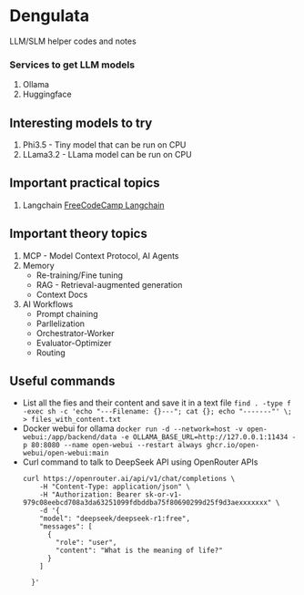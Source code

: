 # Dengulata
LLM/SLM helper codes and notes

### Services to get LLM models
1. Ollama
2. Huggingface

## Interesting models to try
1. Phi3.5         - Tiny model that can be run on CPU
2. LLama3.2     - LLama model can be run on CPU

## Important practical topics
1. Langchain [FreeCodeCamp Langchain](https://www.youtube.com/watch?v=lG7Uxts9SXs)

## Important theory topics 
1. MCP - Model Context Protocol, AI Agents
2. Memory
    -    Re-training/Fine tuning
    -    RAG - Retrieval-augmented generation
    -    Context Docs
3. AI Workflows
    -    Prompt chaining
    -    Parllelization
    -    Orchestrator-Worker
    -    Evaluator-Optimizer
    -    Routing

## Useful commands
- List all the fies and their content and save it in a text file ```find . -type f -exec sh -c 'echo "---Filename: {}---"; cat {}; echo "-------"' \; > files_with_content.txt```
- Docker webui for ollama ```docker run -d --network=host -v open-webui:/app/backend/data -e OLLAMA_BASE_URL=http://127.0.0.1:11434 -p 80:8080 --name open-webui --restart always ghcr.io/open-webui/open-webui:main```
- Curl command to talk to DeepSeek API using OpenRouter APIs
  ```
  curl https://openrouter.ai/api/v1/chat/completions \
      -H "Content-Type: application/json" \
      -H "Authorization: Bearer sk-or-v1-979c08eebcd708a3da63251099fdbddba75f80690299d25f9d3aexxxxxxx" \
      -d '{
      "model": "deepseek/deepseek-r1:free",
      "messages": [
        {
          "role": "user",
          "content": "What is the meaning of life?"
        }
      ]
      
    }'
  ```
